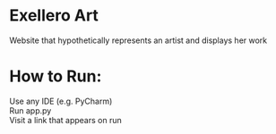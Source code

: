 # Exellero Art
Website that hypothetically represents an artist and displays her work

# How to Run:
Use any IDE (e.g. PyCharm) <br />
Run app.py <br />
Visit a link that appears on run <br />
